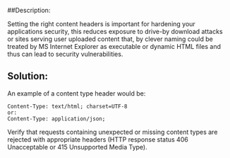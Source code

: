 ##Description:

Setting the right content headers is important for hardening your applications security,
this reduces exposure to drive-by download attacks or sites serving user uploaded
content that, by clever naming could be treated by MS Internet Explorer as executable or
dynamic HTML files and thus can lead to security vulnerabilities.

## Solution:

An example of a content type header would be:  

    Content-Type: text/html; charset=UTF-8
    or:
    Content-Type: application/json;
    
    
Verify that requests containing unexpected or missing content types are rejected with appropriate headers (HTTP response status 406 Unacceptable or 415 Unsupported Media Type).
